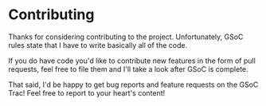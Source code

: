 # Contributing
Thanks for considering contributing to the project. Unfortunately, GSoC rules
state that I have to write basically all of the code.

If you do have code you'd like to contribute new features in the form of pull
requests, feel free to file them and I'll take a look after GSoC is complete.

That said, I'd be happy to get bug reports and feature requests on the GSoC
Trac! Feel free to report to your heart's content!